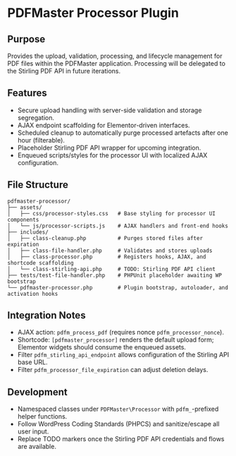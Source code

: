 # PDFMaster Processor Plugin

## Purpose

Provides the upload, validation, processing, and lifecycle management for PDF files within the PDFMaster application. Processing will be delegated to the Stirling PDF API in future iterations.

## Features

- Secure upload handling with server-side validation and storage segregation.
- AJAX endpoint scaffolding for Elementor-driven interfaces.
- Scheduled cleanup to automatically purge processed artefacts after one hour (filterable).
- Placeholder Stirling PDF API wrapper for upcoming integration.
- Enqueued scripts/styles for the processor UI with localized AJAX configuration.

## File Structure

```
pdfmaster-processor/
├── assets/
│   ├── css/processor-styles.css   # Base styling for processor UI components
│   └── js/processor-scripts.js    # AJAX handlers and front-end hooks
├── includes/
│   ├── class-cleanup.php          # Purges stored files after expiration
│   ├── class-file-handler.php     # Validates and stores uploads
│   ├── class-processor.php        # Registers hooks, AJAX, and shortcode scaffolding
│   └── class-stirling-api.php     # TODO: Stirling PDF API client
├── tests/test-file-handler.php    # PHPUnit placeholder awaiting WP bootstrap
└── pdfmaster-processor.php        # Plugin bootstrap, autoloader, and activation hooks
```

## Integration Notes

- AJAX action: `pdfm_process_pdf` (requires nonce `pdfm_processor_nonce`).
- Shortcode: `[pdfmaster_processor]` renders the default upload form; Elementor widgets should consume the enqueued assets.
- Filter `pdfm_stirling_api_endpoint` allows configuration of the Stirling API base URL.
- Filter `pdfm_processor_file_expiration` can adjust deletion delays.

## Development

- Namespaced classes under `PDFMaster\Processor` with `pdfm_`-prefixed helper functions.
- Follow WordPress Coding Standards (PHPCS) and sanitize/escape all user input.
- Replace TODO markers once the Stirling PDF API credentials and flows are available.
